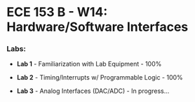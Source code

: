 <h1> ECE 153 B - W14: Hardware/Software Interfaces </h1>

<h3>Labs:</h3>

* __Lab 1__ - Familiarization with Lab Equipment - 100%

* __Lab 2__ - Timing/Interrupts w/ Programmable Logic - 100%

* __Lab 3__ - Analog Interfaces (DAC/ADC) - In progress...
